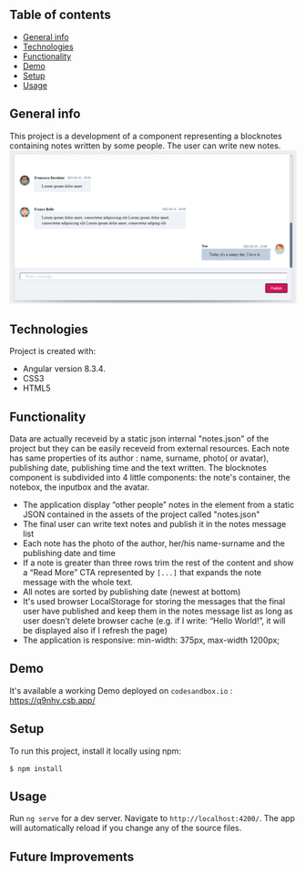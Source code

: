## Table of contents
* [General info](#general-info)
* [Technologies](#technologies)
* [Functionality](#functionality)
* [Demo](#demo)
* [Setup](#setup)
* [Usage](#usage)


## General info
This project is a development of a component representing a blocknotes containing notes written by some people. The user can write new notes.
<img src="https://github.com/franke92/otherpeoplesnotes/blob/main/src/assets/img/example.png" alt="example" />

	
## Technologies
Project is created with:
* Angular version 8.3.4.
* CSS3   
* HTML5
	


## Functionality

Data are actually receveid by a static json internal "notes.json" of the project but they can be easily receveid from external resources.
Each note has same properties of its author : name, surname,  photo( or avatar), publishing date, publishing time and the text written.
The blocknotes component is subdivided into 4 little components: the note's container, the notebox, the inputbox and the avatar.


-  The application display “other people” notes in the element from a static JSON contained in the assets of the project called "notes.json"
-  The final user can write text notes and publish it in the notes message list
-  Each note has the photo of the author, her/his name-surname and the publishing date and time
-  If a note is greater than three rows trim the rest of the content and show a “Read More” CTA  represented by `[...]` that expands the note message with the whole text.
-  All notes are sorted by publishing date (newest at bottom)
-  It's used browser LocalStorage for storing the messages that the final user have published  and keep them in the notes message list as long as user doesn’t delete browser cache (e.g. if I write: “Hello World!”, it will be displayed also if I refresh the page)
-  The application is responsive: min-width: 375px, max-width 1200px;


## Demo
It's available a working Demo deployed on `codesandbox.io` :  https://q9nhv.csb.app/

## Setup
To run this project, install it locally using npm:

```
$ npm install
```

## Usage 

Run `ng serve` for a dev server. Navigate to `http://localhost:4200/`. The app will automatically reload if you change any of the source files.


## Future Improvements




